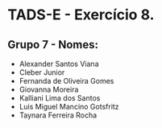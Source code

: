 # TADS-E - Exercício 8.

## Grupo 7 - Nomes:

+ Alexander Santos Viana
+ Cleber Junior
+ Fernanda de Oliveira Gomes
+ Giovanna Moreira
+ Kalliani Lima dos Santos
+ Luis Miguel Mancino Gotsfritz
+ Taynara Ferreira Rocha

